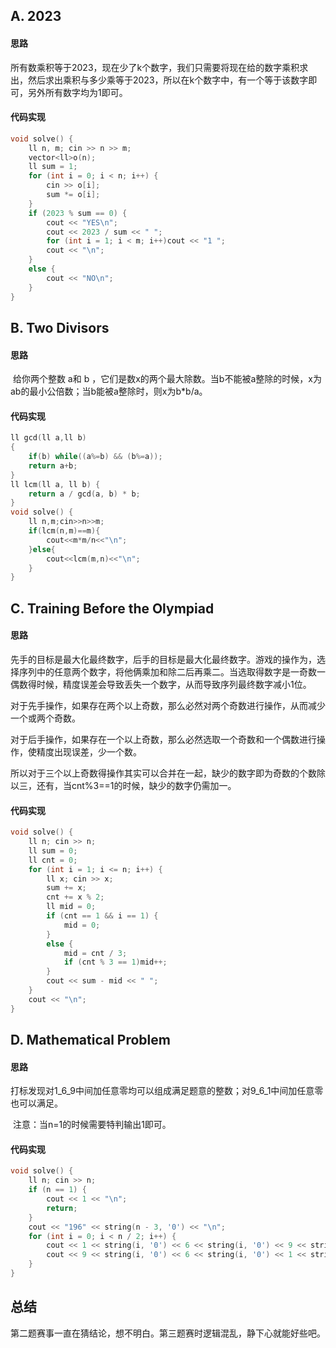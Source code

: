 ## A. 2023

#### 思路

​	所有数乘积等于2023，现在少了k个数字，我们只需要将现在给的数字乘积求出，然后求出乘积与多少乘等于2023，所以在k个数字中，有一个等于该数字即可，另外所有数字均为1即可。

#### 代码实现

~~~c++
void solve() {
    ll n, m; cin >> n >> m;
    vector<ll>o(n);
    ll sum = 1;
    for (int i = 0; i < n; i++) {
        cin >> o[i];
        sum *= o[i];
    }
    if (2023 % sum == 0) {
        cout << "YES\n";
        cout << 2023 / sum << " ";
        for (int i = 1; i < m; i++)cout << "1 ";
        cout << "\n";
    }
    else {
        cout << "NO\n";
    }
}
~~~

## B. Two Divisors

#### 思路

​	给你两个整数 a和 b ，它们是数x的两个最大除数。当b不能被a整除的时候，x为ab的最小公倍数；当b能被a整除时，则x为b*b/a。

#### 代码实现

~~~c++
ll gcd(ll a,ll b) 
{    
    if(b) while((a%=b) && (b%=a));    
    return a+b;
}
ll lcm(ll a, ll b) {
    return a / gcd(a, b) * b;
}
void solve() {
    ll n,m;cin>>n>>m;
    if(lcm(n,m)==m){
        cout<<m*m/n<<"\n";
    }else{
        cout<<lcm(m,n)<<"\n";
    }
}
~~~

## C. Training Before the Olympiad

#### 思路

​	先手的目标是最大化最终数字，后手的目标是最大化最终数字。游戏的操作为，选择序列中的任意两个数字，将他俩乘加和除二后再乘二。当选取得数字是一奇数一偶数得时候，精度误差会导致丢失一个数字，从而导致序列最终数字减小1位。

​	对于先手操作，如果存在两个以上奇数，那么必然对两个奇数进行操作，从而减少一个或两个奇数。

​	对于后手操作，如果存在一个以上奇数，那么必然选取一个奇数和一个偶数进行操作，使精度出现误差，少一个数。

​	所以对于三个以上奇数得操作其实可以合并在一起，缺少的数字即为奇数的个数除以三，还有，当cnt%3==1的时候，缺少的数字仍需加一。

#### 代码实现

~~~c++
void solve() {
    ll n; cin >> n;
    ll sum = 0;
    ll cnt = 0;
    for (int i = 1; i <= n; i++) {
        ll x; cin >> x;
        sum += x;
        cnt += x % 2;
        ll mid = 0;
        if (cnt == 1 && i == 1) {
            mid = 0;
        }
        else {
            mid = cnt / 3;
            if (cnt % 3 == 1)mid++;
        }
        cout << sum - mid << " ";
    }
    cout << "\n";
}
~~~

## D. Mathematical Problem

#### 思路

​	打标发现对1_6_9中间加任意零均可以组成满足题意的整数；对9_6_1中间加任意零也可以满足。

​	注意：当n=1的时候需要特判输出1即可。

#### 代码实现

~~~c++
void solve() {
    ll n; cin >> n;
    if (n == 1) {
        cout << 1 << "\n";
        return;
    }
    cout << "196" << string(n - 3, '0') << "\n";
    for (int i = 0; i < n / 2; i++) {
        cout << 1 << string(i, '0') << 6 << string(i, '0') << 9 << string(n - 3 - 2 * i, '0') << "\n";
        cout << 9 << string(i, '0') << 6 << string(i, '0') << 1 << string(n - 3 - 2 * i, '0') << "\n";
    }
}
~~~

## 总结

​	第二题赛事一直在猜结论，想不明白。第三题赛时逻辑混乱，静下心就能好些吧。

